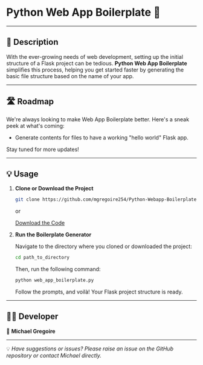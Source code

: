 # Python Web App Boilerplate 🚀

---

## 📘 Description

With the ever-growing needs of web development, setting up the initial structure of a Flask project can be tedious. **Python Web App Boilerplate** simplifies this process, helping you get started faster by generating the basic file structure based on the name of your app.

---

## 🛣 Roadmap

We're always looking to make Web App Boilerplate better. Here's a sneak peek at what's coming:

- Generate contents for files to have a working "hello world" Flask app.

Stay tuned for more updates!

---

## 💡 Usage

1. **Clone or Download the Project**

    ```bash
    git clone https://github.com/mgregoire254/Python-Webapp-Boilerplate-Script
    ```

    or

    [Download the Code](https://github.com/mgregoire254/Python-Webapp-Boilerplate-Script/archive/refs/heads/main.zip)

2. **Run the Boilerplate Generator**

    Navigate to the directory where you cloned or downloaded the project:

    ```bash
    cd path_to_directory
    ```

    Then, run the following command:

    ```bash
    python web_app_boilerplate.py
    ```

    Follow the prompts, and voilà! Your Flask project structure is ready.

---

## 🧑‍💻 Developer

👤 **Michael Gregoire**

---

💡 _Have suggestions or issues? Please raise an issue on the GitHub repository or contact Michael directly._

